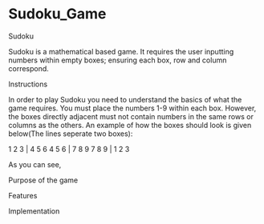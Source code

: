 # Sudoku_Game
Sudoku

  Sudoku is a mathematical based game. It requires the user inputting numbers within empty boxes; ensuring each box, row and column correspond.
 

Instructions

  In order to play Sudoku you need to understand the basics of what the game requires.
  You must place the numbers 1-9 within each box. However, the boxes directly adjacent must not contain numbers in the same rows or columns as the others.
  An example of how the boxes should look is given below(The lines seperate two boxes):
  
  1 2 3  |  4 5 6
  4 5 6  |  7 8 9 
  7 8 9  |  1 2 3
  
  As you can see, 
 

Purpose of the game

Features

Implementation



